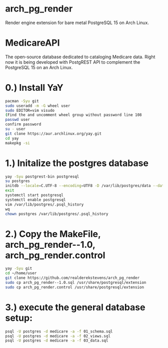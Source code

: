 # arch_pg_render
Render engine extension for bare metal PostgreSQL 15 on Arch Linux.

# MedicareAPI
The open-source database dedicated to cataloging Medicare data. Right now it is being developed with PostgREST API to complement the PostgreSQL 15 on an Arch Linux.

# 0.) Install YaY
```bash
pacman -Syu git
sudo useradd -m -G wheel user
sudo EDITOR=vim visudo
(Find the and uncomment wheel group without password line 108
passwd user
confirm password
su - user
git clone https://aur.archlinux.org/yay.git
cd yay
makepkg -si
```

# 1.) Initalize the postgres database
```bash
yay -Syu postgrest-bin postgresql
su postgres
initdb --locale=C.UTF-8 --encoding=UTF8 -D /var/lib/postgres/data --data-checksums
exit
systemctl start postgresql
systemctl enable postgresql
vim /var/lib/postgres/.psql_history
wq
chown postgres /var/lib/postgres/.psql_history
```

# 2.) Copy the MakeFile, arch_pg_render--1.0, arch_pg_render.control
```bash
yay -Syu git
cd ~/home/user
git clone https://github.com/realderekstevens/arch_pg_render
sudo cp arch_pg_render--1.0.sql /usr/share/postgresql/extension
sudo cp arch_pg_render.control /usr/share/postgresql/extension
```

# 3.) execute the general database setup:
```bash
psql -U postgres -d medicare -a -f 01_schema.sql
psql -U postgres -d medicare -a -f 02_views.sql
psql -U postgres -d medicare -a -f 03_data.sql
```
